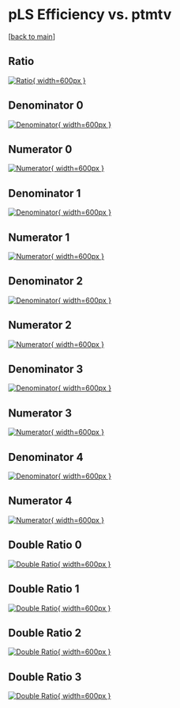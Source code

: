 # pLS Efficiency vs. ptmtv

[[back to main](./)]



## Ratio

[![Ratio](../mtv/var/pLS_base_13_-1_eff_ptmtv.png){ width=600px }](../mtv/var/pLS_base_13_-1_eff_ptmtv.pdf)

## Denominator 0

[![Denominator](../mtv/den/pLS_base_13_-1_eff_ptmtv_den0.png){ width=600px }](../mtv/den/pLS_base_13_-1_eff_ptmtv_den0.pdf)

## Numerator 0

[![Numerator](../mtv/num/pLS_base_13_-1_eff_ptmtv_num0.png){ width=600px }](../mtv/num/pLS_base_13_-1_eff_ptmtv_num0.pdf)

## Denominator 1

[![Denominator](../mtv/den/pLS_base_13_-1_eff_ptmtv_den1.png){ width=600px }](../mtv/den/pLS_base_13_-1_eff_ptmtv_den1.pdf)

## Numerator 1

[![Numerator](../mtv/num/pLS_base_13_-1_eff_ptmtv_num1.png){ width=600px }](../mtv/num/pLS_base_13_-1_eff_ptmtv_num1.pdf)

## Denominator 2

[![Denominator](../mtv/den/pLS_base_13_-1_eff_ptmtv_den2.png){ width=600px }](../mtv/den/pLS_base_13_-1_eff_ptmtv_den2.pdf)

## Numerator 2

[![Numerator](../mtv/num/pLS_base_13_-1_eff_ptmtv_num2.png){ width=600px }](../mtv/num/pLS_base_13_-1_eff_ptmtv_num2.pdf)

## Denominator 3

[![Denominator](../mtv/den/pLS_base_13_-1_eff_ptmtv_den3.png){ width=600px }](../mtv/den/pLS_base_13_-1_eff_ptmtv_den3.pdf)

## Numerator 3

[![Numerator](../mtv/num/pLS_base_13_-1_eff_ptmtv_num3.png){ width=600px }](../mtv/num/pLS_base_13_-1_eff_ptmtv_num3.pdf)

## Denominator 4

[![Denominator](../mtv/den/pLS_base_13_-1_eff_ptmtv_den4.png){ width=600px }](../mtv/den/pLS_base_13_-1_eff_ptmtv_den4.pdf)

## Numerator 4

[![Numerator](../mtv/num/pLS_base_13_-1_eff_ptmtv_num4.png){ width=600px }](../mtv/num/pLS_base_13_-1_eff_ptmtv_num4.pdf)

## Double Ratio 0

[![Double Ratio](../mtv/ratio/pLS_base_13_-1_eff_ptmtv_ratio0.png){ width=600px }](../mtv/ratio/pLS_base_13_-1_eff_ptmtv_ratio0.pdf)

## Double Ratio 1

[![Double Ratio](../mtv/ratio/pLS_base_13_-1_eff_ptmtv_ratio1.png){ width=600px }](../mtv/ratio/pLS_base_13_-1_eff_ptmtv_ratio1.pdf)

## Double Ratio 2

[![Double Ratio](../mtv/ratio/pLS_base_13_-1_eff_ptmtv_ratio2.png){ width=600px }](../mtv/ratio/pLS_base_13_-1_eff_ptmtv_ratio2.pdf)

## Double Ratio 3

[![Double Ratio](../mtv/ratio/pLS_base_13_-1_eff_ptmtv_ratio3.png){ width=600px }](../mtv/ratio/pLS_base_13_-1_eff_ptmtv_ratio3.pdf)

